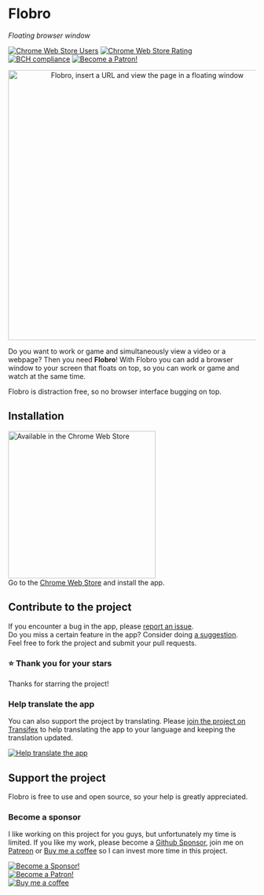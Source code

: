 # Flobro

_Floating browser window_

[Chrome web store]: https://chrome.google.com/webstore/detail/faaljkdndnfoagcmhedlmbgieoocemch
[![Chrome Web Store Users](https://img.shields.io/chrome-web-store/users/faaljkdndnfoagcmhedlmbgieoocemch.svg)](https://chrome.google.com/webstore/detail/flobro-floating-browser-w/faaljkdndnfoagcmhedlmbgieoocemch)
[![Chrome Web Store Rating](https://img.shields.io/chrome-web-store/rating/faaljkdndnfoagcmhedlmbgieoocemch.svg)](https://chrome.google.com/webstore/detail/flobro-floating-browser-w/faaljkdndnfoagcmhedlmbgieoocemch)
[![BCH compliance](https://bettercodehub.com/edge/badge/cornips/flobro?branch=master)](https://bettercodehub.com/)
[![Become a Patron!](https://img.shields.io/endpoint.svg?url=https%3A%2F%2Fshieldsio-patreon.herokuapp.com%2Fcornips)](https://www.patreon.com/bePatron?u=3907320)  
<p align="center"><img width="550" alt="Flobro, insert a URL and view the page in a floating window" src="https://flobro.app/assets/images/flobro-promo-github.png?"></p>

Do you want to work or game and simultaneously view a video or a webpage?
Then you need **Flobro**! With Flobro you can add a browser window to your screen that floats on top, so you can work or game and watch at the same time.

Flobro is distraction free, so no browser interface bugging on top.

## Installation
[<img src="https://flobro.cornips.nl/assets/img/chrome-web-store-badge.svg" width="300" alt="Available in the Chrome Web Store">][Chrome web store]  
Go to the [Chrome Web Store][Chrome web store] and install the app.

## Contribute to the project
If you encounter a bug in the app, please [report an issue](https://github.com/cornips/flobro/issues/new?template=bug_report.md).  
Do you miss a certain feature in the app? Consider doing [a suggestion](https://github.com/cornips/flobro/issues/new?template=feature_request.md).  
Feel free to fork the project and submit your pull requests.  

### ⭐️ Thank you for your stars
Thanks for starring the project!

### Help translate the app
You can also support the project by translating. Please [join the project on Transifex](https://www.transifex.com/cornips/flobro/) to help translating the app to your language and keeping the translation updated.  

[![Help translate the app](https://img.shields.io/badge/-Help%20translate%20the%20app-blue?style=for-the-badge&logo=transifex)](https://www.transifex.com/cornips/flobro/)

## Support the project
Flobro is free to use and open source, so your help is greatly appreciated.

### Become a sponsor  
I like working on this project for you guys, but unfortunately my time is limited. If you like my work, please become a [Github Sponsor](https://github.com/sponsors/cornips), join me on [Patreon](https://www.patreon.com/bePatron?u=3907320) or [Buy me a coffee](https://www.buymeacoffee.com/cornips) so I can invest more time in this project.

[![Become a Sponsor!](https://img.shields.io/badge/Github-Become%20a%20sponsor-ea4aaa?style=flat-square&logo=github)](https://github.com/sponsors/cornips)  
[![Become a Patron!](https://img.shields.io/endpoint.svg?url=https%3A%2F%2Fshieldsio-patreon.herokuapp.com%2Fcornips&style=flat-square)](https://www.patreon.com/bePatron?u=3907320)  
[![Buy me a coffee](https://img.shields.io/badge/-Buy%20me%20a%20coffee-orange?style=flat-square)](https://www.buymeacoffee.com/cornips)
